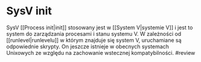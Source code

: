 # SysV init
SysV [[Process init|init]] stosowany jest w [[System V|systemie V]] i jest to system do zarządzania procesami i stanu systemu V. W zależności od [[runlevel|runlevelu]] w którym znajduje się system V, uruchamiane są odpowiednie skrypty.
On jeszcze istnieje w obecnych systemach Unixowych ze względu na zachowanie wstecznej kompatybilności.
#review